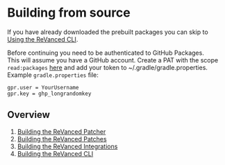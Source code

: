 # Building from source

If you have already downloaded the prebuilt packages you can skip to [Using the ReVanced CLI](7_usage.md).

Before continuing you need to be authenticated to GitHub Packages.
\
This will assume you have a GitHub account. Create a PAT with the scope `read:packages` [here](https://github.com/settings/tokens/new?scopes=read:packages&description=Revanced) and add your token to ~/.gradle/gradle.properties.
\
Example `gradle.properties` file:

```properties
gpr.user = YourUsername
gpr.key = ghp_longrandomkey
```

## Overview

1. [Building the ReVanced Patcher](building_revanced_patcher)
2. [Building the ReVanced Patches](building_revanced_patches)
3. [Building the ReVanced Integrations](building_revanced_integrations)
4. [Building the ReVanced CLI](building_revanced_cli)
